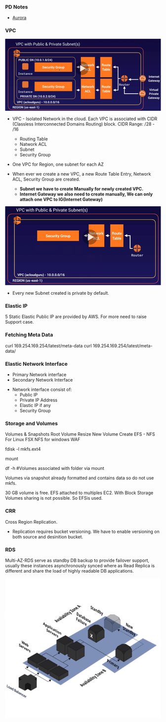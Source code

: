 ### PD Notes


* [Aurora](./aurora.md)



### VPC

![](img/VPC.png)

* VPC - Isolated Network in the cloud. Each VPC is associated with CIDR (Classless Interconnected Domains Routing) block. CIDR Range: /28 - /16
  * Routing Table
  * Natwork ACL
  * Subnet
  * Security Group

* One VPC for Region, one subnet for each AZ

* When ever we create a new VPC, a new Route Table Entry, Network ACL, Security Group are created. 
  * **Subnet we have to create Manually for newly created VPC.**
  * **Internet Gateway we also need to create manually, We can only attach one VPC to IG(Internet Gateway)** 

![](img/VPC01.png)

* Every new Subnet created is private by default. 


### Elastic IP

5 Static Elastic Public IP are provided by AWS. For more need to raise Support case.


### Fetching Meta Data

curl 169.254.169.254/latest/meta-data
curl 169.254.169.254/latest/meta-data/


### Elastic Network Interface

* Primary Network interface
* Secondary Network Interface

- Network interface consist of: 
  - Public IP
  - Private IP Address
  - Elastic IP if any
  - Security Group 

### Storage and Volumes

Volumes & Snapshots
Root Volume Resize
New Volume Create
EFS - NFS For Linux
FSX NFS for windows
WAF

fdisk -l
mkfs.ext4 <volume>

mount <volume> <folder>

df -h #Volumes associated with folder via mount


Volumes via snapshot already formatted and contains data so do not use mkfs.

30 GB volume is free.
EFS attached to multiples EC2. With Block Storage Volumes sharing is not possible. So EFSis used.

### CRR

Cross Region Replication.
- Replication requires bucket versioning. We have to enable versioning on both source and desinition bucket.


### RDS

Multi-AZ-RDS serve as standby DB backup to provide failover support, usually these instances asynchronously synced where as Read Replica is different and share the load of highly readable DB applications.

![](img/Multi-AZ-RDS.png)


